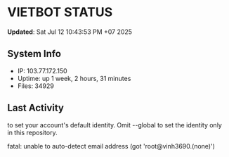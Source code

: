 # VIETBOT STATUS
**Updated**: Sat Jul 12 10:43:53 PM +07 2025

## System Info
- IP: 103.77.172.150
- Uptime: up 1 week, 2 hours, 31 minutes
- Files: 34929

## Last Activity

to set your account's default identity.
Omit --global to set the identity only in this repository.

fatal: unable to auto-detect email address (got 'root@vinh3690.(none)')
